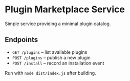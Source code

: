 # Plugin Marketplace Service

Simple service providing a minimal plugin catalog.

## Endpoints

- `GET /plugins` – list available plugins
- `POST /plugins` – publish a new plugin
- `POST /install` – record an installation event

Run with `node dist/index.js` after building.
